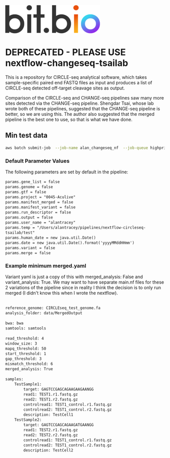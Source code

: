 <img src="assets/bit_bio_logo_new.svg" width="300">

# DEPRECATED - PLEASE USE nextflow-changeseq-tsailab

This is a repository for CIRCLE-seq analytical software, which takes sample-specific paired end FASTQ files as input and produces a list of CIRCLE-seq detected off-target cleavage sites as output.

Comparison of the CIRCLE-seq and CHANGE-seq pipelines saw many more sites detected via the CHANGE-seq pipeline.  Shengdar Tsai, whose lab wrote both of these pipelines, suggested that the CHANGE-seq pipeline is better, so we are using this.
The author also suggested that the merged pipeline is the best one to use, so that is what we have done.




## Min test data


```bash
aws batch submit-job  --job-name alan_changeseq_nf  --job-queue highpriority-eb16b4c0-d8dc-11ea-922f-0a0207fddeaf  --retry-strategy '{"attempts":2,"evaluateOnExit":[{"onStatusReason": "*","onReason": "*","onExitCode": "*","action": "RETRY"}]}'  --job-definition nextflow:21  --container-overrides '{"command":["Bit-Bio/nextflow-changeseq-tsailab","-r","master","--genome","s3://bitbio-project/0045-Aculive/EXP22002494-TsailabCircleSeq/min_test/CIRCLEseq_test_genome.fa","--manifest","s3://bitbio-project/0045-Aculive/EXP22002494-TsailabCircleSeq/min_test/two_sample_s3_alan.yaml","-with-report","report.html","-with-dag","flowchart.png","-with-timeline timeline.html","--output","s3://bitbio-pipelines/nextflow-circleseq-tsailab/min_testb/outputb","-work-dir","s3://bitbio-pipelines/nextflow-changeseq-tsailab/temp/","-profile","awsbatch","--root","s3://bitbio-project/0045-Aculive/EXP22002494-TsailabCircleSeq/min_test/", "clean", "before"]}'
```
 



### Default Parameter Values
The following parameters are set by default in the pipeline:
```
params.gene_list = false
params.genome = false
params.gtf = false
params.project = "0045-Aculive"
params.manifest_merged = false
params.manifest_variant = false
params.run_descriptor = false
params.output = false
params.user_name = "alantracey"
params.temp = "/Users/alantracey/pipelines/nextflow-circleseq-tsailab/test"
params.human_date = new java.util.Date()
params.date = new java.util.Date().format('yyyyMMddHHmm')
params.variant = false
params.merge = false
```


### Example minimum merged.yaml
Variant yaml is just a copy of this with merged_analysis: False and variant_analysis: True.  We may want to have separate main.nf files for these 2 variations of the pipeline since in reality I think the decision is to only run merged (I didn't know this when I wrote the nextflow).
```

reference_genome: CIRCLEseq_test_genome.fa
analysis_folder: data/MergedOutput

bwa: bwa
samtools: samtools

read_threshold: 4
window_size: 3
mapq_threshold: 50
start_threshold: 1
gap_threshold: 3
mismatch_threshold: 6
merged_analysis: True

samples:
    TestSample1:
        target: GAGTCCGAGCAGAAGAAGAANGG
        read1: TEST1.r1.fastq.gz
        read2: TEST1.r2.fastq.gz
        controlread1: TEST1_control.r1.fastq.gz
        controlread2: TEST1_control.r2.fastq.gz
        description: TestCell1
    TestSample2:
        target: GAGTCCGAGCAGAAGATGAANGG
        read1: TEST2.r1.fastq.gz
        read2: TEST2.r2.fastq.gz
        controlread1: TEST1_control.r1.fastq.gz
        controlread2: TEST1_control.r2.fastq.gz
        description: TestCell2
```

